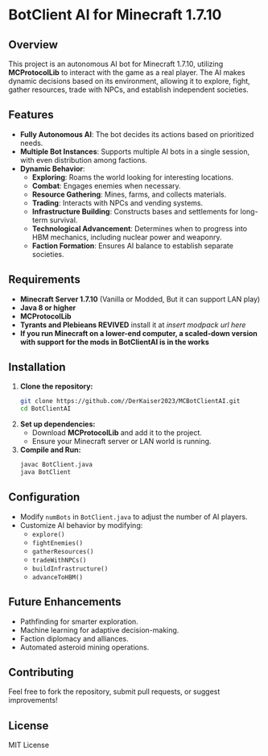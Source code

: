 # BotClient AI for Minecraft 1.7.10

## Overview
This project is an autonomous AI bot for Minecraft 1.7.10, utilizing **MCProtocolLib** to interact with the game as a real player. The AI makes dynamic decisions based on its environment, allowing it to explore, fight, gather resources, trade with NPCs, and establish independent societies.

## Features
- **Fully Autonomous AI**: The bot decides its actions based on prioritized needs.
- **Multiple Bot Instances**: Supports multiple AI bots in a single session, with even distribution among factions.
- **Dynamic Behavior**:
  - **Exploring**: Roams the world looking for interesting locations.
  - **Combat**: Engages enemies when necessary.
  - **Resource Gathering**: Mines, farms, and collects materials.
  - **Trading**: Interacts with NPCs and vending systems.
  - **Infrastructure Building**: Constructs bases and settlements for long-term survival.
  - **Technological Advancement**: Determines when to progress into HBM mechanics, including nuclear power and weaponry.
  - **Faction Formation**: Ensures AI balance to establish separate societies.

## Requirements
- **Minecraft Server 1.7.10** (Vanilla or Modded, But it can support LAN play)
- **Java 8 or higher**
- **MCProtocolLib**
- **Tyrants and Plebieans REVIVED** install it at *insert modpack url here*
- **If you run Minecraft on a lower-end computer, a scaled-down version with support for the mods in BotClientAI is in the works**

## Installation
1. **Clone the repository:**
    ```sh
    git clone https://github.com//DerKaiser2023/MCBotClientAI.git
    cd BotClientAI
    ```
2. **Set up dependencies:**
   - Download **MCProtocolLib** and add it to the project.
   - Ensure your Minecraft server or LAN world is running.
3. **Compile and Run:**
   ```sh
   javac BotClient.java
   java BotClient
   ```

## Configuration
- Modify `numBots` in `BotClient.java` to adjust the number of AI players.
- Customize AI behavior by modifying:
  - `explore()`
  - `fightEnemies()`
  - `gatherResources()`
  - `tradeWithNPCs()`
  - `buildInfrastructure()`
  - `advanceToHBM()`

## Future Enhancements
- Pathfinding for smarter exploration.
- Machine learning for adaptive decision-making.
- Faction diplomacy and alliances.
- Automated asteroid mining operations.

## Contributing
Feel free to fork the repository, submit pull requests, or suggest improvements!

## License
MIT License
